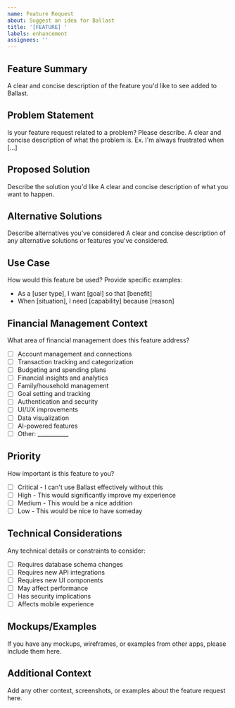 ```yaml
---
name: Feature Request
about: Suggest an idea for Ballast
title: '[FEATURE] '
labels: enhancement
assignees: ''
---
```


## Feature Summary
A clear and concise description of the feature you'd like to see added to Ballast.

## Problem Statement
Is your feature request related to a problem? Please describe.
A clear and concise description of what the problem is. Ex. I'm always frustrated when [...]

## Proposed Solution
Describe the solution you'd like
A clear and concise description of what you want to happen.

## Alternative Solutions
Describe alternatives you've considered
A clear and concise description of any alternative solutions or features you've considered.

## Use Case
How would this feature be used? Provide specific examples:
- As a [user type], I want [goal] so that [benefit]
- When [situation], I need [capability] because [reason]

## Financial Management Context
What area of financial management does this feature address?
- [ ] Account management and connections
- [ ] Transaction tracking and categorization  
- [ ] Budgeting and spending plans
- [ ] Financial insights and analytics
- [ ] Family/household management
- [ ] Goal setting and tracking
- [ ] Authentication and security
- [ ] UI/UX improvements
- [ ] Data visualization
- [ ] AI-powered features
- [ ] Other: ___________

## Priority
How important is this feature to you?
- [ ] Critical - I can't use Ballast effectively without this
- [ ] High - This would significantly improve my experience
- [ ] Medium - This would be a nice addition
- [ ] Low - This would be nice to have someday

## Technical Considerations
Any technical details or constraints to consider:
- [ ] Requires database schema changes
- [ ] Requires new API integrations
- [ ] Requires new UI components
- [ ] May affect performance
- [ ] Has security implications
- [ ] Affects mobile experience

## Mockups/Examples
If you have any mockups, wireframes, or examples from other apps, please include them here.

## Additional Context
Add any other context, screenshots, or examples about the feature request here. 